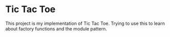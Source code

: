 # Tic Tac Toe

This project is my implementation of Tic Tac Toe. Trying to use this to learn about factory functions and the module pattern.